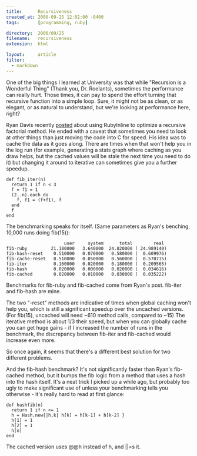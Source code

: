 ```yaml
---
title:      Recursiveness
created_at: 2006-09-25 12:02:00 -0400
tags:       [programming, ruby]

directory:  2006/09/25
filename:   recursiveness
extension:  html

layout:     article
filter:
  - markdown
---
```

One of the big things I learned at University was that while "Recursion is a Wonderful Thing" (Thank you, Dr. Roelants), sometimes the performance can really hurt. Those times, it can pay to spend the effort turning that recursive function into a simple loop. Sure, it might not be as clean, or as elegant, or as natural to understand, but we're looking at performance here, right?

Ryan Davis recently [posted][] about using RubyInline to optimize a recursive factorial method. He ended with a caveat that sometimes you need to look at other things than just moving the code into C for speed. His idea was to cache the data as it goes along. There are times when that won't help you in the log run (for example, generating a stats graph where caching as you draw helps, but the cached values will be stale the next time you need to do it) but changing it around to iterative can sometimes give you a further speedup.

    def fib_iter(n)
      return 1 if n < 3  
      f = f1 = 1
      (2..n).each do
        f, f1 = (f+f1), f
      end
      f
    end

The benchmarking speaks for itself. (Same parameters as Ryan's benching, 10,000 runs doing fib(15)):

                          user     system      total        real
    fib-ruby         21.180000   3.640000  24.820000 ( 24.989140)
    fib-hash-reset    0.510000   0.070000   0.580000 (  0.609976)
    fib-cache-reset   0.510000   0.050000   0.560000 (  0.570715)
    fib-iter          0.160000   0.020000   0.180000 (  0.209565)
    fib-hash          0.020000   0.000000   0.020000 (  0.034616)
    fib-cached        0.020000   0.010000   0.030000 (  0.035222)

Benchmarks for fib-ruby and fib-cached come from Ryan's post. fib-iter and fib-hash are mine.

The two "-reset" methods are indicative of times when global caching won't help you, which is still a significant speedup over the uncached versions. (For fib(15), uncached will need ~610 method calls, compared to ~15) The iterative method is about 1/3 their speed, but when you can globally cache you can get huge gains - if I increased the number of runs in the benchmark, the discrepancy between fib-iter and fib-cached would increase even more.

So once again, it seems that there's a different best solution for two different problems.

And the fib-hash benchmark? It's not significantly faster than Ryan's fib-cached method, but it bumps the fib logic from a method that uses a hash into the hash itself. It's a neat trick I picked up a while ago, but probably too ugly to make significant use of unless your benchmarking tells you otherwise - it's really hard to read at first glance:

    def hashfib(n)
      return 1 if n <= 1
      h = Hash.new{|h,k| h[k] = h[k-1] + h[k-2] }
      h[1] = 1
      h[2] = 1
      h[n]
    end

The cached version uses @@h instead of h, and ||=s it.

[posted]: http://blog.zenspider.com/archives/2006/09/recursive_functions_in_rubyinline.html


